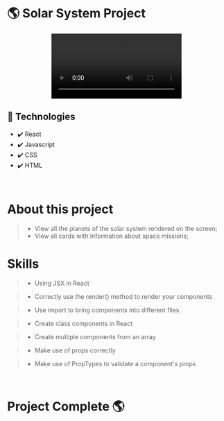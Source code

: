 # 🌎 Solar System Project

<div align="center">



![Animação](https://user-images.githubusercontent.com/83568294/154868302-b4b241d2-d549-4874-a7ba-94dbb3e3fadc.mp4)



</div>

## 🚀 Technologies
 - ✔️ React
 - ✔️ Javascript
 - ✔️ CSS
 - ✔️ HTML

 <br>

 # About this project
 > - View all the planets of the solar system rendered on the screen;
 > - View all cards with information about space missions;

# Skills
> - Using JSX in React

> - Correctly use the render() method to render your components

> - Use import to bring components into different files

> - Create class components in React

> - Create multiple components from an array

> - Make use of props correctly

> - Make use of PropTypes to validate a component's props

 <br>

 # Project Complete 🌎

